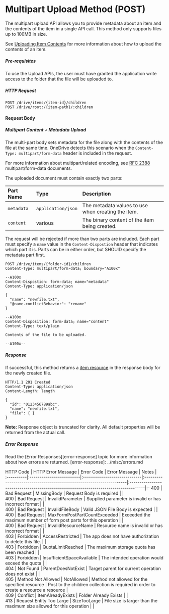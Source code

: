 ﻿# Multipart Upload Method (POST)

The multipart upload API allows you to provide metadata about an item and the
contents of the item in a single API call. This method only supports files up to
100MB in size.

See [Uploading Item Contents](upload.md) for more information about how to upload
the contents of an item.

##### Pre-requisites

To use the Upload APIs, the user must have granted the application write access
to the folder that the file will be uploaded to.

##### HTTP Request
```
POST /drive/items/{item-id}/children
POST /drive/root:/{item-path}/:children
```

#### Request Body

##### Multipart Content + Metadata Upload
The multi-part body sets metadata for the file along
with the contents of the file at the same time. OneDrive detects this scenario
when the `Content-Type: multipart/form-data` header is included in the request.

For more information about multipart/related encoding, see
[RFC 2388](https://www.ietf.org/rfc/rfc2388.txt) multipart/form-data documents.

The uploaded document must contain exactly two parts:

 Part Name  | Type               | Description
:-----------|:-------------------|:---------------------------------------------------
 `metadata` | `application/json` | The metadata values to use when creating the item.
 `content`  | various            | The binary content of the item being created.

The request will be rejected if more than two parts are included. Each part must
specify a `name` value in the `Content-Dispostion` header that indicates which
part it is. Parts can be in either order, but SHOUlD specify the metadata part
first.

<!-- { "blockType": "request", "name": "upload-multipart" } -->
```
POST /drive/items/{folder-id}/children
Content-Type: multipart/form-data; boundary="A100x"

--A100x
Content-Dispostion: form-data; name="metadata"
Content-Type: application/json

{
  "name": "newfile.txt",
  "@name.conflictBehavior": "rename"
}

--A100x
Content-Disposition: form-data; name="content"
Content-Type: text/plain

Contents of the file to be uploaded.

--A100x--
```

##### Response

If successful, this method returns a [item resource](../resources/item.md) in
the response body for the newly created file.

<!-- { "blockType": "response", "@odata.type": "oneDrive.item", "truncated": true } -->
```http
HTTP/1.1 201 Created
Content-Type: application/json
Content-Length: length

{
  "id": "0123456789abc",
  "name": "newfile.txt",
  "file": { }
}
```

**Note:** Response object is truncated for clarity. All default properties will
be returned from the actual call.

##### Error Response

Read the [Error Responses][error-response] topic for more information about
how errors are returned.
[error-response]: ../misc/errors.md

 HTTP Code | HTTP Error Message       | Error Code                   | Error Message                                                        | Notes                                                                                |  
:----------|:-------------------------|:-----------------------------|:---------------------------------------------------------------------|:-------------------------------------------------------------------------------------|:-
 400       | Bad Request              | MissingBody                  | Request Body is required                                             |                                                                                      |  
 400       | Bad Request              | InvalidParameter             | Supplied parameter is invalid or has incorrect format                |                                                                                      |  
 400       | Bad Request              | InvalidFileBody              | Valid JSON File Body is expected                                     |                                                                                      |  
 400       | Bad Request              | MaxFormPostPartCountExceeded | Exceeded the maximum number of form post parts for this operation    |                                                                                      |  
 400       | Bad Request              | InvalidResourceName          | Resource name is invalid or has incorrect format                     |                                                                                      |  
 403       | Forbidden                | AccessRestricted             | The app does not have authorization to delete this file.             |                                                                                      |  
 403       | Forbidden                | QuotaLimitReached            | The maximum storage quota has been reached                           |                                                                                      |  
 403       | Forbidden                | InsufficientSpaceAvailable   | The intended operation would exceed the quota                        |                                                                                      |  
 404       | Not Found                | ParentDoesNotExist           | Target parent for current operation does not exist                   |                                                                                      |  
 405       | Method Not Allowed       | NotAllowed                   | Method not allowed for the specified resource                        | Post to the children collection is required in order to create a resource a resource |  
 409       | Conflict                 | ItemAlreadyExists            | Folder Already Exists                                                |                                                                                      |  
 413       | Request Entity Too Large | SizeTooLarge                 | File size is larger than the maximum size allowed for this operation |                                                                                      |  
